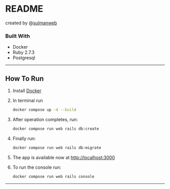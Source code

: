 # README

created by @[sulmanweb](https://sulmanweb.com)

### Built With

- Docker
- Ruby 2.7.3
- Postgresql
---

## How To Run

1. Install [Docker](https://www.docker.com/)

2. In terminal run
    ```bash
    docker compose up -d --build 
    ```

3. After operation completes, run:
    ```bash
    docker compose run web rails db:create
    ```

4. Finally run:
    ```bash
    docker compose run web rails db:migrate
    ```

5. The app is available now at [http://localhost:3000](http://localhost:3000)

6. To run the console run:
    ```bash
    docker compose run web rails console
    ```
---